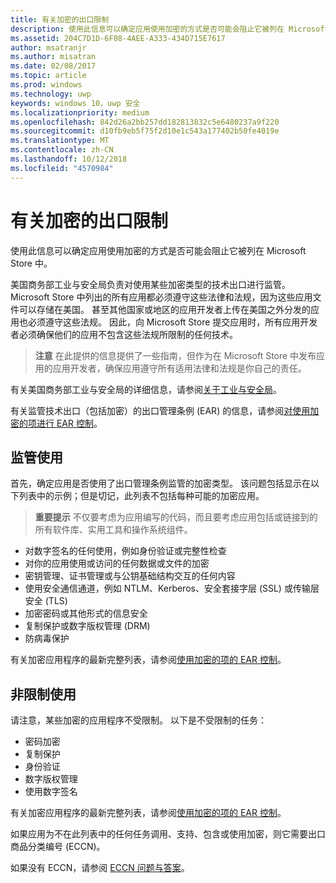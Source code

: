 ```yaml
---
title: 有关加密的出口限制
description: 使用此信息可以确定应用使用加密的方式是否可能会阻止它被列在 Microsoft Store 中。
ms.assetid: 204C7D1D-6F08-4AEE-A333-434D715E7617
author: msatranjr
ms.author: misatran
ms.date: 02/08/2017
ms.topic: article
ms.prod: windows
ms.technology: uwp
keywords: windows 10，uwp 安全
ms.localizationpriority: medium
ms.openlocfilehash: 842d26a2bb257dd182813832c5e6480237a9f220
ms.sourcegitcommit: d10fb9eb5f75f2d10e1c543a177402b50fe4019e
ms.translationtype: MT
ms.contentlocale: zh-CN
ms.lasthandoff: 10/12/2018
ms.locfileid: "4570984"
---
```

# <a name="export-restrictions-on-cryptography"></a>有关加密的出口限制



使用此信息可以确定应用使用加密的方式是否可能会阻止它被列在 Microsoft Store 中。

美国商务部工业与安全局负责对使用某些加密类型的技术出口进行监管。 Microsoft Store 中列出的所有应用都必须遵守这些法律和法规，因为这些应用文件可以存储在美国。 甚至其他国家或地区的应用开发者上传在美国之外分发的应用也必须遵守这些法规。 因此，向 Microsoft Store 提交应用时，所有应用开发者必须确保他们的应用不包含这些法规所限制的任何技术。

> **注意**  在此提供的信息提供了一些指南，但作为在 Microsoft Store 中发布应用的应用开发者，确保应用遵守所有适用法律和法规是你自己的责任。

 

有关美国商务部工业与安全局的详细信息，请参阅[关于工业与安全局](http://go.microsoft.com/fwlink/p/?LinkID=245644)。

有关监管技术出口（包括加密）的出口管理条例 (EAR) 的信息，请参阅[对使用加密的项进行 EAR 控制](http://go.microsoft.com/fwlink/p/?LinkID=245645)。

## <a name="governed-uses"></a>监管使用

首先，确定应用是否使用了出口管理条例监管的加密类型。 该问题包括显示在以下列表中的示例；但是切记，此列表不包括每种可能的加密应用。

> **重要提示**  不仅要考虑为应用编写的代码，而且要考虑应用包括或链接到的所有软件库、实用工具和操作系统组件。

-   对数字签名的任何使用，例如身份验证或完整性检查
-   对你的应用使用或访问的任何数据或文件的加密
-   密钥管理、证书管理或与公钥基础结构交互的任何内容
-   使用安全通信通道，例如 NTLM、Kerberos、安全套接字层 (SSL) 或传输层安全 (TLS)
-   加密密码或其他形式的信息安全
-   复制保护或数字版权管理 (DRM)
-   防病毒保护

有关加密应用程序的最新完整列表，请参阅[使用加密的项的 EAR 控制](http://go.microsoft.com/fwlink/p/?LinkID=245645)。

## <a name="non-restricted-uses"></a>非限制使用

请注意，某些加密的应用程序不受限制。 以下是不受限制的任务：

-   密码加密
-   复制保护
-   身份验证
-   数字版权管理
-   使用数字签名

有关加密应用程序的最新完整列表，请参阅[使用加密的项的 EAR 控制](http://go.microsoft.com/fwlink/p/?LinkID=245645)。

如果应用为不在此列表中的任何任务调用、支持、包含或使用加密，则它需要出口商品分类编号 (ECCN)。

如果没有 ECCN，请参阅 [ECCN 问题与答案](http://go.microsoft.com/fwlink/p/?LinkID=245646)。
